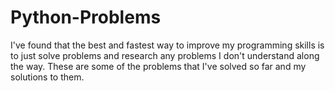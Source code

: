 # Python-Problems

I've found that the best and fastest way to improve my programming skills is to just solve problems and research any problems I don't understand along the way. These are some of the problems that I've solved so far and my solutions to them.
